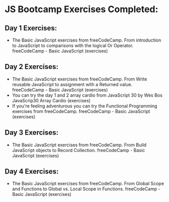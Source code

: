 # JS Bootcamp Exercises Completed:
## Day 1 Exercises:
* The Basic JavaScript exercises from freeCodeCamp. From introduction to JavaScript to comparisons with the logical Or Operator. freeCodeCamp - Basic JavaScript (exercises)
## Day 2 Exercises:
* The Basic JavaScript exercises from freeCodeCamp. From Write reusable JavaScript to assignment with a Returned value. freeCodeCamp - Basic JavaScript (exercises)
* You can try the day 1 and 2 array cardio from JavaScript 30 by Wes Bos JavaScrip30 Array Cardio (exercises)
* If you're feeling adventurous you can try the Functional Programming exercises from freeCodeCamp. freeCodeCamp - Basic JavaScript (exercises)
## Day 3 Exercises:
* The Basic JavaScript exercises from freeCodeCamp. From Build JavaScript objects to Record Collection. freeCodeCamp - Basic JavaScript (exercises)
## Day 4 Exercises:
* The Basic JavaScript exercises from freeCodeCamp. From Global Scope and Functions to Global vs. Local Scope in Functions. freeCodeCamp - Basic JavaScript (exercises)
